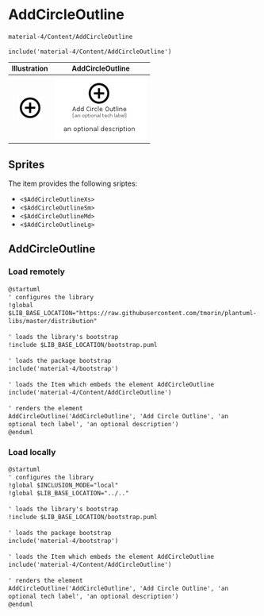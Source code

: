 # AddCircleOutline


```text
material-4/Content/AddCircleOutline
```

```text
include('material-4/Content/AddCircleOutline')
```



| Illustration | AddCircleOutline |
| :---: | :---: |
| ![illustration for Illustration](../../material-4/Content/AddCircleOutline.png) | ![illustration for AddCircleOutline](../../material-4/Content/AddCircleOutline.Local.png) |



## Sprites
The item provides the following sriptes:

- `<$AddCircleOutlineXs>`
- `<$AddCircleOutlineSm>`
- `<$AddCircleOutlineMd>`
- `<$AddCircleOutlineLg>`





## AddCircleOutline

### Load remotely
```plantuml
@startuml
' configures the library
!global $LIB_BASE_LOCATION="https://raw.githubusercontent.com/tmorin/plantuml-libs/master/distribution"

' loads the library's bootstrap
!include $LIB_BASE_LOCATION/bootstrap.puml

' loads the package bootstrap
include('material-4/bootstrap')

' loads the Item which embeds the element AddCircleOutline
include('material-4/Content/AddCircleOutline')

' renders the element
AddCircleOutline('AddCircleOutline', 'Add Circle Outline', 'an optional tech label', 'an optional description')
@enduml
```

### Load locally
```plantuml
@startuml
' configures the library
!global $INCLUSION_MODE="local"
!global $LIB_BASE_LOCATION="../.."

' loads the library's bootstrap
!include $LIB_BASE_LOCATION/bootstrap.puml

' loads the package bootstrap
include('material-4/bootstrap')

' loads the Item which embeds the element AddCircleOutline
include('material-4/Content/AddCircleOutline')

' renders the element
AddCircleOutline('AddCircleOutline', 'Add Circle Outline', 'an optional tech label', 'an optional description')
@enduml
```

